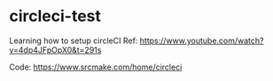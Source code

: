 # circleci-test
Learning how to setup circleCI
Ref: https://www.youtube.com/watch?v=4dp4JFpOpX0&t=291s

Code: https://www.srcmake.com/home/circleci
